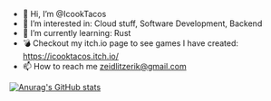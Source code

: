 - 👋 Hi, I’m @IcookTacos
- 👀 I’m interested in: Cloud stuff, Software Development, Backend
- 🌱 I’m currently learning: Rust
- 💣 Checkout my itch.io page to see games I have created: https://icooktacos.itch.io/
- 📫 How to reach me zeidlitzerik@gmail.com

<!---
IcookTacos/IcookTacos is a ✨ special ✨ repository because its `README.md` (this file) appears on your GitHub profile.
You can click the Preview link to take a look at your changes.
--->


[![Anurag's GitHub stats](https://github-readme-stats.vercel.app/api?username=IcookTacos)](https://github.com/anuraghazra/github-readme-stats)
